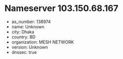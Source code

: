 # Nameserver 103.150.68.167

* as_number: 138974
* name: Unknown
* city: Dhaka
* country: BD
* organization: MESH NETWORK
* version: Unknown
* dnssec: true
